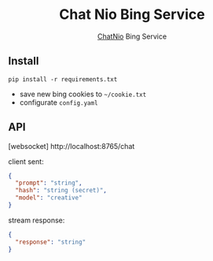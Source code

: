 <div align="center">

# Chat Nio Bing Service
[ChatNio](https://github.com/Deeptrain-Community/chatnio) Bing Service

</div>

## Install
```shell
pip install -r requirements.txt
```

- save new bing cookies to `~/cookie.txt`
- configurate `config.yaml`

## API
[websocket] http://localhost:8765/chat

client sent:
```json
{
  "prompt": "string",
  "hash": "string (secret)",
  "model": "creative"
}
```

stream response:
```json
{
  "response": "string"
}
```
